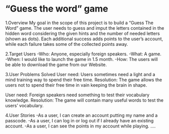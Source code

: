 
# “Guess the word” game

1.Overview
My goal in the scope of this project is to build a “Guess The Word” game. The user needs to guess and imput the letters contained in  the hidden word considering the given hints and the number of needed letters (shown as dots). Each additional success adds points to the user’s account, while each failure takes some of the collected points away.

2.Target Users
-Who: Anyone, especially foreign speakers.
-What: A game.
-When: I would like to launch the game in 1.5 month.
-How: The users will be able to download the game from our Website.

3.User Problems Solved
User need: Users sometimes need a light and a mind training way to spend their free time. 
Resolution: The game allows the users not to spend their free time in vain keeping the brain in shape. 

User need: Foreign speakers need something to test their vocabulary knowledge.
Resolution: The game will contain many useful words to test the users’ vocabulary. 


4.User Stories
-As a user, I can create an account putting my name and a passcode.
-As a user, I can log in or log out if I already have an existing account.
-As a user, I can see the points in my account while playing.
....
